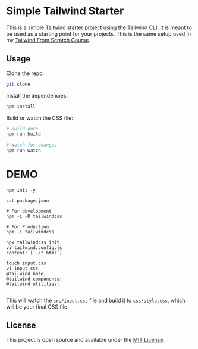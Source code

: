 # Simple Tailwind Starter

This is a simple Tailwind starter project using the Tailwind CLI. It is meant to be used as a starting point for your projects. This is the same setup used in my [Tailwind From Scratch Course](https://www.traversymedia.com/tailwind-css-course).

## Usage

Clone the repo:

```bash
git clone
```

Install the dependencies:

```bash
npm install
```

Build or watch the CSS file:

```bash
# Build once
npm run build

# Watch for changes
npm run watch
```


# DEMO

```
npm init -y

cat package.json

# For development
npm -i -D tailwindcss

# For Production
npm -i tailwindcss

npx tailwindcss init
vi tailwind.config.js
content: ['./*.html']

touch input.css
vi input.css
@tailwind base;
@tailwind components;
@tailwind utilities;


```

This will watch the `src/input.css` file and build it to `css/style.css`, which will be your final CSS file.

## License

This project is open source and available under the [MIT License](LICENSE).
